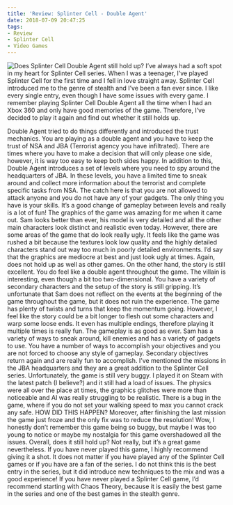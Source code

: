 ```yaml
---
title: 'Review: Splinter Cell - Double Agent'
date: 2018-07-09 20:47:25
tags:
- Review
- Splinter Cell
- Video Games
---
```

![Does Splinter Cell Double Agent still hold 
up?](/images/splintercell.jpg)
I’ve always had a soft spot in my heart for Splinter Cell series. When I 
was a teenager, I’ve played Splinter Cell for the first time and I fell 
in love straight away. Splinter Cell introduced me to the genre of 
stealth and I’ve been a fan ever since. I like every single entry, even 
though I have some issues with every game. I remember playing Splinter 
Cell Double Agent all the time when I had an Xbox 360 and only have good 
memories of the game. Therefore, I’ve decided to play it again and find 
out whether it still holds up.
<!--more-->
Double Agent tried to do things differently and introduced the trust 
mechanics. You are playing as a double agent and you have to keep the 
trust of NSA and JBA (Terrorist agency you have infiltrated). There are 
times where you have to make a decision that will only please one side, 
however, it is way too easy to keep both sides happy. In addition to 
this, Double Agent introduces a set of levels where you need to spy 
around the headquarters of JBA. In these levels, you have a limited time 
to sneak around and collect more information about the terrorist and 
complete specific tasks from NSA. The catch here is that you are not 
allowed to attack anyone and you do not have any of your gadgets. The 
only thing you have is your skills. It’s a good change of gameplay 
between levels and really is a lot of fun!
The graphics of the game was amazing for me when it came out. Sam looks 
better than ever, his model is very detailed and all the other main 
characters look distinct and realistic even today. However, there are 
some areas of the game that do look really ugly. It feels like the game 
was rushed a bit because the textures look low quality and the highly 
detailed characters stand out way too much in poorly detailed 
environments. I’d say that the graphics are mediocre at best and just 
look ugly at times. Again, does not hold up as well as other games.
On the other hand, the story is still excellent. You do feel like a 
double agent throughout the game. The villain is interesting, even 
though a bit too two-dimensional. You have a variety of secondary 
characters and the setup of the story is still gripping. It’s 
unfortunate that Sam does not reflect on the events at the beginning of 
the game throughout the game, but it does not ruin the experience. The 
game has plenty of twists and turns that keep the momentum going. 
However, I feel like the story could be a bit longer to flesh out some 
characters and warp some loose ends. It even has multiple endings, 
therefore playing it multiple times is really fun.
The gameplay is as good as ever. Sam has a variety of ways to sneak 
around, kill enemies and has a variety of gadgets to use. You have a 
number of ways to accomplish your objectives and you are not forced to 
choose any style of gameplay. Secondary objectives return again and are 
really fun to accomplish. I’ve mentioned the missions in the JBA 
headquarters and they are a great addition to the Splinter Cell series.
Unfortunately, the game is still very buggy. I played it on Steam with 
the latest patch (I believe?) and it still had a load of issues. The 
physics were all over the place at times, the graphics glitches were 
more than noticeable and AI was really struggling to be realistic. There 
is a bug in the game, where if you do not set your walking speed to max 
you cannot crack any safe. HOW DID THIS HAPPEN? Moreover, after 
finishing the last mission the game just froze and the only fix was to 
reduce the resolution! Wow, I honestly don’t remember this game being so 
buggy, but maybe I was too young to notice or maybe my nostalgia for 
this game overshadowed all the issues.
Overall, does it still hold up? Not really, but it’s a great game 
nevertheless. If you have never played this game, I highly recommend 
giving it a shot. It does not matter if you have played any of the 
Splinter Cell games or if you have are a fan of the series. I do not 
think this is the best entry in the series, but it did introduce new 
techniques to the mix and was a good experience! If you have never 
played a Splinter Cell game, I’d recommend starting with Chaos Theory, 
because it is easily the best game in the series and one of the best 
games in the stealth genre.



